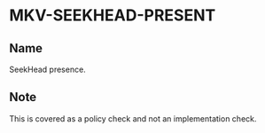 # MKV-SEEKHEAD-PRESENT

## Name

SeekHead presence.

## Note

This is covered as a policy check and not an implementation check.